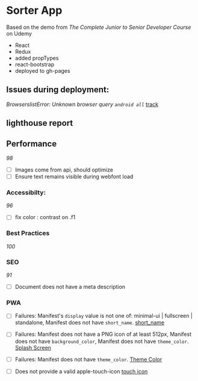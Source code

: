 # Sorter App

Based on the demo from _The Complete Junior to Senior Developer Course_ on Udemy

- React
- Redux
- added propTypes
- react-bootstrap
- deployed to gh-pages

## Issues during deployment:

_BrowserslistError: Unknown browser query `android all`_
[track](https://github.com/facebook/create-react-app/issues/7239)

## lighthouse report

## Performance

_98_

- [ ] Images come from api, should optimize
- [ ] Ensure text remains visible during webfont load

### Accessibilty:

_96_

- [ ] fix color : contrast on .f1

### Best Practices

_100_

### SEO

_91_

- [ ] Document does not have a meta description

### PWA

- [ ] Failures: Manifest's `display` value is not one of: minimal-ui | fullscreen | standalone, Manifest does not have `short_name`.
      [short_name](https://developers.google.com/web/tools/lighthouse/audits/manifest-contains-short_name)

- [ ] Failures: Manifest does not have a PNG icon of at least 512px, Manifest does not have `background_color`, Manifest does not have `theme_color`.
      [Splash Screen](https://developers.google.com/web/tools/lighthouse/audits/custom-splash-screen?utm_source=lighthouse&utm_medium=extension)

- [ ] Failures: Manifest does not have `theme_color`.
      [Theme Color](https://developers.google.com/web/tools/lighthouse/audits/address-bar?utm_source=lighthouse&utm_medium=extension)

- [ ] Does not provide a valid apple-touch-icon
      [touch icon](https://developers.google.com/web/fundamentals/design-and-ux/browser-customization/?utm_source=lighthouse&utm_medium=extension)
